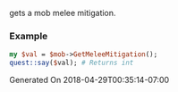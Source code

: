 gets a mob melee mitigation.
### Example

```perl
my $val = $mob->GetMeleeMitigation();
quest::say($val); # Returns int
```


Generated On 2018-04-29T00:35:14-07:00